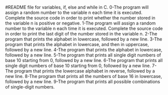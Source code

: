 #README file for variables, if, else and while in C.
0-The program will assign a random number to the variable n each time it is executed. Complete the source code in order to print whether the number stored in the variable n is positive or negative.
1-The program will assign a random number to the variable n each time it is executed. Complete the source code in order to print the last digit of the number stored in the variable n.
2-The program that prints the alphabet in lowercase, followed by a new line.
3-The program that prints the alphabet in lowercase, and then in uppercase, followed by a new line.
4-The program that prints the alphabet in lowercase, followed by a new line.
5-The program that prints all single digit numbers of base 10 starting from 0, followed by a new line.
6-The program that prints all single digit numbers of base 10 starting from 0, followed by a new line.
7-The program that prints the lowercase alphabet in reverse, followed by a new line.
8-The program that prints all the numbers of base 16 in lowercase, followed by a new line.
9-The program that prints all possible combinations of single-digit numbers.
